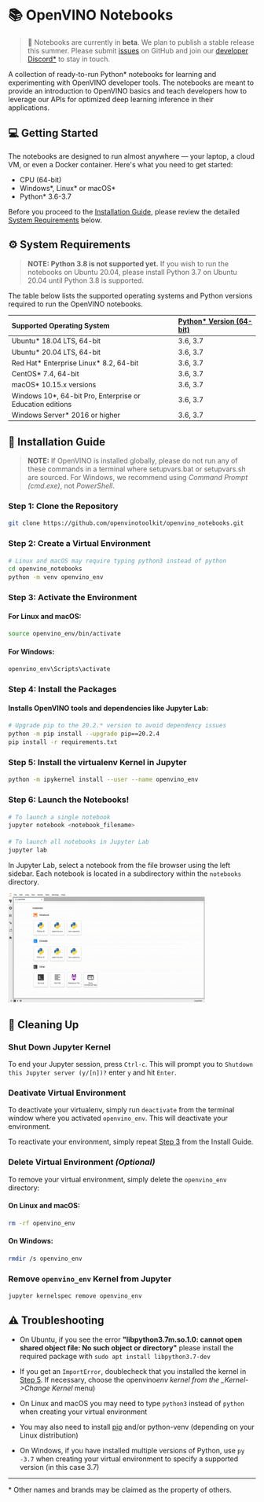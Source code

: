 # 📚 OpenVINO Notebooks

> 🚧 Notebooks are currently in **beta**. We plan to publish a stable release this summer. Please submit [issues](https://github.com/openvinotoolkit/openvino_notebooks/issues) on GitHub and join our [developer Discord\*](http://discord.gg/xJK7SEC54c) to stay in touch.

A collection of ready-to-run Python\* notebooks for learning and experimenting with OpenVINO developer tools. The notebooks are meant to provide an introduction to OpenVINO basics and teach developers how to leverage our APIs for optimized deep learning inference in their applications.

## 💻 Getting Started

The notebooks are designed to run almost anywhere &mdash; your laptop, a cloud VM, or even a Docker container. Here's what you need to get started:

- CPU (64-bit)
- Windows\*, Linux\* or macOS\*
- Python\* 3.6-3.7

Before you proceed to the [Installation Guide](#-installation-guide), please review the detailed [System Requirements](#%EF%B8%8F-system-requirements) below.

## ⚙️ System Requirements

> **NOTE: Python 3.8 is not supported yet.** If you wish to run the notebooks on Ubuntu 20.04, please install Python 3.7 on Ubuntu 20.04 until Python 3.8 is supported.

The table below lists the supported operating systems and Python versions required to run the OpenVINO notebooks.

| Supported Operating System                                 | [Python\* Version (64-bit)](https://www.python.org/) |
| :--------------------------------------------------------- | :--------------------------------------------------- |
| Ubuntu\* 18.04 LTS, 64-bit                                 | 3.6, 3.7                                             |
| Ubuntu\* 20.04 LTS, 64-bit                                 | 3.6, 3.7                                             |
| Red Hat* Enterprise Linux* 8.2, 64-bit                     | 3.6, 3.7                                             |
| CentOS\* 7.4, 64-bit                                       | 3.6, 3.7                                             |
| macOS\* 10.15.x versions                                   | 3.6, 3.7                                             |
| Windows 10\*, 64-bit Pro, Enterprise or Education editions | 3.6, 3.7                                             |
| Windows Server\* 2016 or higher                            | 3.6, 3.7                                             |

## 📝 Installation Guide

> **NOTE:** If OpenVINO is installed globally, please do not run any of these commands in a terminal where setupvars.bat or setupvars.sh are sourced. For Windows, we recommend using _Command Prompt (cmd.exe)_, not _PowerShell_.

### Step 1: Clone the Repository

```bash
git clone https://github.com/openvinotoolkit/openvino_notebooks.git
```

### Step 2: Create a Virtual Environment

```bash
# Linux and macOS may require typing python3 instead of python
cd openvino_notebooks
python -m venv openvino_env
```

### Step 3: Activate the Environment

#### For Linux and macOS:

```bash
source openvino_env/bin/activate
```

#### For Windows:

```bash
openvino_env\Scripts\activate
```

### Step 4: Install the Packages

#### Installs OpenVINO tools and dependencies like Jupyter Lab:

```bash
# Upgrade pip to the 20.2.* version to avoid dependency issues
python -m pip install --upgrade pip==20.2.4
pip install -r requirements.txt
```

### Step 5: Install the virtualenv Kernel in Jupyter

```bash
python -m ipykernel install --user --name openvino_env
```

### Step 6: Launch the Notebooks!

```bash
# To launch a single notebook
jupyter notebook <notebook_filename>

# To launch all notebooks in Jupyter Lab
jupyter lab
```

In Jupyter Lab, select a notebook from the file browser using the left sidebar. Each notebook is located in a subdirectory within the `notebooks` directory.

<img src="notebooks/jupyterlab.gif" width="400">

## 🧹 Cleaning Up

### Shut Down Jupyter Kernel

To end your Jupyter session, press `Ctrl-c`. This will prompt you to `Shutdown this Jupyter server (y/[n])?` enter `y` and hit `Enter`.

### Deativate Virtual Environment

To deactivate your virtualenv, simply run `deactivate` from the terminal window where you activated `openvino_env`. This will deactivate your environment.

To reactivate your environment, simply repeat [Step 3](#step-3-activate-the-environment) from the Install Guide.

### Delete Virtual Environment _(Optional)_

To remove your virtual environment, simply delete the `openvino_env` directory:

#### On Linux and macOS:

```bash
rm -rf openvino_env
```

#### On Windows:

```bash
rmdir /s openvino_env
```

### Remove `openvino_env` Kernel from Jupyter

```bash
jupyter kernelspec remove openvino_env
```

## ⚠️ Troubleshooting

- On Ubuntu, if you see the error **"libpython3.7m.so.1.0: cannot open shared object file: No such object or directory"** please install the required package with `sudo apt install libpython3.7-dev`

- If you get an `ImportError`, doublecheck that you installed the kernel in [Step 5](#step-5-install-the-virtualenv-kernel-in-jupyter). If necessary, choose the openvino*env kernel from the \_Kernel->Change Kernel* menu)

- On Linux and macOS you may need to type `python3` instead of `python` when creating your virtual environment

- You may also need to install [pip](https://pip.pypa.io/en/stable/installing/) and/or python-venv (depending on your Linux distribution)

- On Windows, if you have installed multiple versions of Python, use `py -3.7` when creating your virtual environment to specify a supported version (in this case 3.7)

---

\* Other names and brands may be claimed as the property of others.
